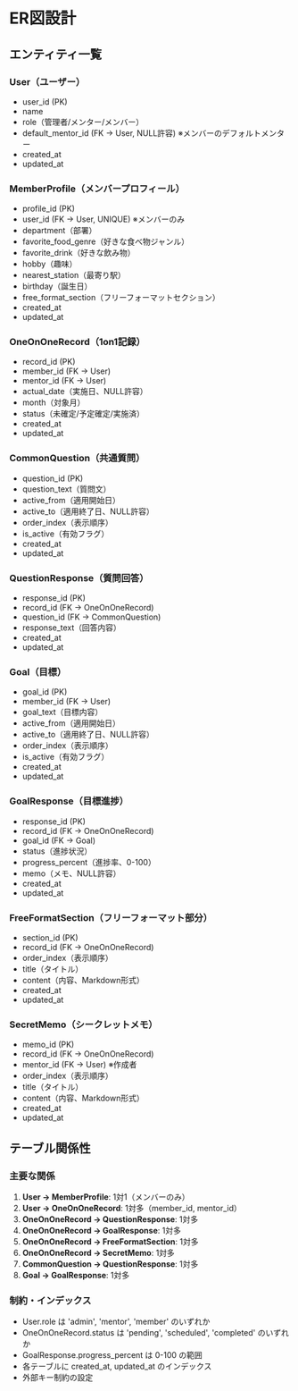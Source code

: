 # ER図設計

## エンティティ一覧

### User（ユーザー）
- user_id (PK)
- name
- role（管理者/メンター/メンバー）
- default_mentor_id (FK → User, NULL許容) ※メンバーのデフォルトメンター
- created_at
- updated_at

### MemberProfile（メンバープロフィール）
- profile_id (PK)
- user_id (FK → User, UNIQUE) ※メンバーのみ
- department（部署）
- favorite_food_genre（好きな食べ物ジャンル）
- favorite_drink（好きな飲み物）
- hobby（趣味）
- nearest_station（最寄り駅）
- birthday（誕生日）
- free_format_section（フリーフォーマットセクション）
- created_at
- updated_at

### OneOnOneRecord（1on1記録）
- record_id (PK)
- member_id (FK → User)
- mentor_id (FK → User)
- actual_date（実施日、NULL許容）
- month（対象月）
- status（未確定/予定確定/実施済）
- created_at
- updated_at

### CommonQuestion（共通質問）
- question_id (PK)
- question_text（質問文）
- active_from（適用開始日）
- active_to（適用終了日、NULL許容）
- order_index（表示順序）
- is_active（有効フラグ）
- created_at
- updated_at

### QuestionResponse（質問回答）
- response_id (PK)
- record_id (FK → OneOnOneRecord)
- question_id (FK → CommonQuestion)
- response_text（回答内容）
- created_at
- updated_at

### Goal（目標）
- goal_id (PK)
- member_id (FK → User)
- goal_text（目標内容）
- active_from（適用開始日）
- active_to（適用終了日、NULL許容）
- order_index（表示順序）
- is_active（有効フラグ）
- created_at
- updated_at

### GoalResponse（目標進捗）
- response_id (PK)
- record_id (FK → OneOnOneRecord)
- goal_id (FK → Goal)
- status（進捗状況）
- progress_percent（進捗率、0-100）
- memo（メモ、NULL許容）
- created_at
- updated_at

### FreeFormatSection（フリーフォーマット部分）
- section_id (PK)
- record_id (FK → OneOnOneRecord)
- order_index（表示順序）
- title（タイトル）
- content（内容、Markdown形式）
- created_at
- updated_at

### SecretMemo（シークレットメモ）
- memo_id (PK)
- record_id (FK → OneOnOneRecord)
- mentor_id (FK → User) ※作成者
- order_index（表示順序）
- title（タイトル）
- content（内容、Markdown形式）
- created_at
- updated_at

## テーブル関係性

### 主要な関係
1. **User → MemberProfile**: 1対1（メンバーのみ）
2. **User → OneOnOneRecord**: 1対多（member_id, mentor_id）
3. **OneOnOneRecord → QuestionResponse**: 1対多
4. **OneOnOneRecord → GoalResponse**: 1対多
5. **OneOnOneRecord → FreeFormatSection**: 1対多
6. **OneOnOneRecord → SecretMemo**: 1対多
7. **CommonQuestion → QuestionResponse**: 1対多
8. **Goal → GoalResponse**: 1対多

### 制約・インデックス
- User.role は 'admin', 'mentor', 'member' のいずれか
- OneOnOneRecord.status は 'pending', 'scheduled', 'completed' のいずれか
- GoalResponse.progress_percent は 0-100 の範囲
- 各テーブルに created_at, updated_at のインデックス
- 外部キー制約の設定